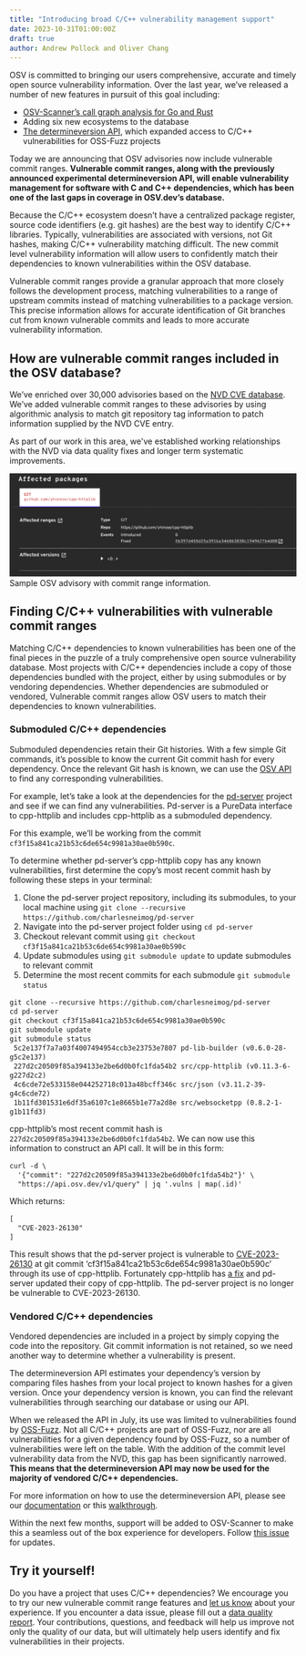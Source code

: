 ```yaml
---
title: "Introducing broad C/C++ vulnerability management support"
date: 2023-10-31T01:00:00Z
draft: true
author: Andrew Pollock and Oliver Chang
---
```

OSV is committed to bringing our users comprehensive, accurate and timely open source vulnerability information. Over the last year, we’ve released a number of new features in pursuit of this goal including:
- [OSV-Scanner’s call graph analysis for Go and Rust](https://google.github.io/osv-scanner/experimental/#scanning-with-call-analysis)
- Adding six new ecosystems to the database
- [The determineversion API](https://osv.dev/blog/posts/using-the-determineversion-api/), which expanded access to C/C++ vulnerabilities for OSS-Fuzz projects 

Today we are announcing that OSV advisories now include vulnerable commit ranges. **Vulnerable commit ranges, along with the previously announced experimental determineversion API, will enable vulnerability management for software with C and C++ dependencies, which has been one of the last gaps in coverage in OSV.dev’s database.**
<!--more-->

Because the C/C++ ecosystem doesn’t have a centralized package register, source code identifiers (e.g. git hashes) are the best way to identify C/C++ libraries. Typically, vulnerabilities are associated with versions, not Git hashes, making C/C++ vulnerability matching difficult. The new commit level vulnerability information will allow users to confidently match their dependencies to known vulnerabilities within the OSV database. 

Vulnerable commit ranges provide a granular approach that more closely follows the development process, matching vulnerabilities to a range of upstream commits instead of matching vulnerabilities to a package version. This precise information allows for accurate identification of Git branches cut from known vulnerable commits and leads to more accurate vulnerability information.

## How are vulnerable commit ranges included in the OSV database?

We’ve enriched over 30,000 advisories based on the [NVD CVE database](https://nvd.nist.gov/vuln/search). We’ve added vulnerable commit ranges to these advisories by using algorithmic analysis to match git repository tag information to patch information supplied by the NVD CVE entry. 

As part of our work in this area, we've established working relationships with the NVD via data quality fixes and longer term systematic improvements.

![Image shows the vulnerable commit ranges for CVE-2023-26130. More information is available in the "Submoduled C/C++ dependencies" section.](commit-range.png "Vulnerable commit ranges for CVE-2023-26130")
Sample OSV advisory with commit range information.

## Finding C/C++ vulnerabilities with vulnerable commit ranges

Matching C/C++ dependencies to known vulnerabilities has been one of the final pieces in the puzzle of a truly comprehensive open source vulnerability database. Most projects with C/C++ dependencies include a copy of those dependencies bundled with the project, either by using submodules or by vendoring dependencies. Whether dependencies are submoduled or vendored, Vulnerable commit ranges allow OSV users to match their dependencies to known vulnerabilities. 

### Submoduled C/C++ dependencies

Submoduled dependencies retain their Git histories. With a few simple Git commands, it’s possible to know the current Git commit hash for every dependency. Once the relevant Git hash is known, we can use the [OSV API](https://google.github.io/osv.dev/post-v1-query/) to find any corresponding vulnerabilities. 

For example, let’s take a look at the dependencies for the [pd-server](https://github.com/charlesneimog/pd-server) project and see if we can find any vulnerabilities. Pd-server is a PureData interface to cpp-httplib and includes cpp-httplib as a submoduled dependency. 

For this example, we’ll be working from the commit `cf3f15a841ca21b53c6de654c9981a30ae0b590c`.

To determine whether pd-server’s cpp-httplib copy has any known vulnerabilities, first determine the copy’s most recent commit hash by following these steps in your terminal:

1. Clone the pd-server project repository, including its submodules, to your local machine using `git clone --recursive https://github.com/charlesneimog/pd-server`
2. Navigate into the pd-server project folder using `cd pd-server`
3. Checkout relevant commit using `git checkout cf3f15a841ca21b53c6de654c9981a30ae0b590c`
4. Update submodules using `git submodule update` to update submodules to relevant commit
5. Determine the most recent commits for each submodule `git submodule status` 

```
git clone --recursive https://github.com/charlesneimog/pd-server
cd pd-server
git checkout cf3f15a841ca21b53c6de654c9981a30ae0b590c
git submodule update
git submodule status
 5c2e137f7a7a03f4007494954ccb3e23753e7807 pd-lib-builder (v0.6.0-28-g5c2e137)
 227d2c20509f85a394133e2be6d0b0fc1fda54b2 src/cpp-httplib (v0.11.3-6-g227d2c2)
 4c6cde72e533158e044252718c013a48bcff346c src/json (v3.11.2-39-g4c6cde72)
 1b11fd301531e6df35a6107c1e8665b1e77a2d8e src/websocketpp (0.8.2-1-g1b11fd3)
```

cpp-httplib’s most recent commit hash is `227d2c20509f85a394133e2be6d0b0fc1fda54b2`. We can now use this information to construct an API call. It will be in this form:

```
curl -d \
  '{"commit": "227d2c20509f85a394133e2be6d0b0fc1fda54b2"}' \
  "https://api.osv.dev/v1/query" | jq '.vulns | map(.id)'
```
 Which returns:
```
[
  "CVE-2023-26130"
]
```
This result shows that the pd-server project is vulnerable to [CVE-2023-26130](https://osv.dev/vulnerability/CVE-2023-26130) at git commit ‘cf3f15a841ca21b53c6de654c9981a30ae0b590c’ through its use of cpp-httplib. Fortunately cpp-httplib has [a fix](https://github.com/yhirose/cpp-httplib/commit/5b397d455d25a391ba346863830c1949627b4d08) and pd-server updated their copy of cpp-httplib. The pd-server project is no longer be vulnerable to CVE-2023-26130. 

### Vendored C/C++ dependencies

Vendored dependencies are included in a project by simply copying the code into the repository. Git commit information is not retained, so we need another way to determine whether a vulnerability is present. 

The determineversion API estimates your dependency’s version by comparing files hashes from your local project to known hashes for a given version. Once your dependency version is known, you can find the relevant vulnerabilities through searching our database or using our API.

When we released the API in July, its use was limited to vulnerabilities found by [OSS-Fuzz](https://google.github.io/oss-fuzz/). Not all C/C++ projects are part of OSS-Fuzz, nor are all vulnerabilities for a given dependency found by OSS-Fuzz, so a number of vulnerabilities were left on the table. With the addition of the commit level vulnerability data from the NVD, this gap has been significantly narrowed. **This means that the determineversion API may now be used for the majority of vendored C/C++ dependencies.** 

For more information on how to use the determineversion API, please see our [documentation](https://google.github.io/osv.dev/post-v1-determineversion/) or this [walkthrough](https://google.github.io/osv.dev/post-v1-determineversion/). 

Within the next few months, support will be added to OSV-Scanner to make this a seamless out of the box experience for developers. Follow [this issue](https://github.com/google/osv-scanner/issues/82) for updates.

## Try it yourself!

Do you have a project that uses C/C++ dependencies? We encourage you to try our new vulnerable commit range features and [let us know](https://github.com/google/osv.dev/issues/new/) about your experience. If you encounter a data issue, please fill out a [data quality report](https://github.com/google/osv.dev/issues/new?assignees=&labels=data+quality&projects=&template=converted-nvd-cve-data-quality-report.md&title=Data+quality+issue+with+CVE-yyyy-nnnn). Your contributions, questions, and feedback will help us improve not only the quality of our data, but will ultimately help users identify and fix vulnerabilities in their projects. 